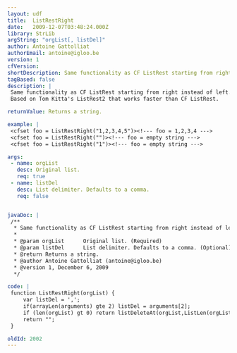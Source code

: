 ```yaml
---
layout: udf
title:  ListRestRight
date:   2009-12-07T03:48:24.000Z
library: StrLib
argString: "orgList[, listDel]"
author: Antoine Gattolliat
authorEmail: antoine@igloo.be
version: 1
cfVersion: 
shortDescription: Same functionality as CF ListRest starting from right instead of left.
tagBased: false
description: |
 Same functionality as CF ListRest starting from right instead of left.
 Based on Tom Kitta's ListRest2 that works faster than CF ListRest.

returnValue: Returns a string.

example: |
 <cfset foo = ListRestRight("1,2,3,4,5")><!--- foo = 1,2,3,4 --->
 <cfset foo = ListRestRight("")><!--- foo = empty string --->
 <cfset foo = ListRestRight("1")><!--- foo = empty string --->

args:
 - name: orgList
   desc: Original list.
   req: true
 - name: listDel
   desc: List delimiter. Defaults to a comma.
   req: false


javaDoc: |
 /**
  * Same functionality as CF ListRest starting from right instead of left.
  * 
  * @param orgList      Original list. (Required)
  * @param listDel      List delimiter. Defaults to a comma. (Optional)
  * @return Returns a string. 
  * @author Antoine Gattolliat (antoine@igloo.be) 
  * @version 1, December 6, 2009 
  */

code: |
 function ListRestRight(orgList) {
     var listDel = ',';
     if(arrayLen(arguments) gte 2) listDel = arguments[2];
     if (len(orgList) gt 0) return listDeleteAt(orgList,ListLen(orgList,listDel),listDel);
     return "";
 }

oldId: 2002
---
```


